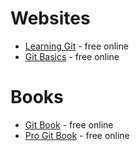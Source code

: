 # Websites

- [Learning Git](https://try.github.io/) - free online
- [Git Basics](http://git-scm.com/book/en/v2/Getting-Started-Git-Basics) - free online

# Books

- [Git Book](http://git-scm.com/book) - free online
- [Pro Git Book](https://progit.org/) - free online